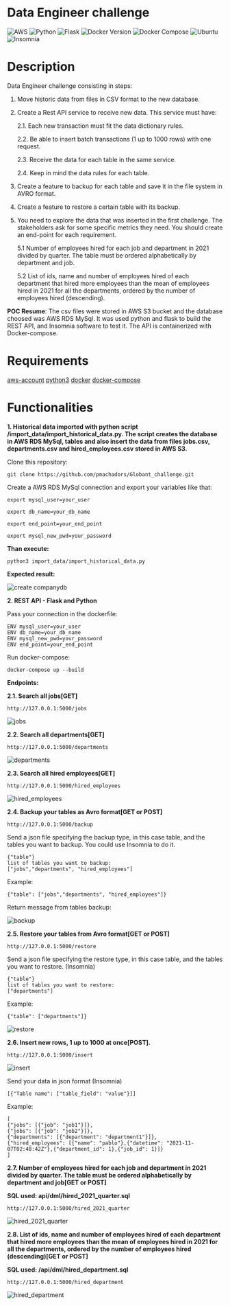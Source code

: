 <!-- <h1 align="center"> Globant Data Engineer challenge </h1> -->
# Data Engineer challenge

![AWS](https://img.shields.io/badge/account-AWS-green)
![Python](https://img.shields.io/badge/python-v3.10-blue)
![Flask](https://img.shields.io/badge/flask-v2.2.2-blue)
![Docker Version](https://img.shields.io/badge/docker-v20.10.21-blue)
![Docker Compose](https://img.shields.io/badge/docker--compose-v1.29.2-blue)
![Ubuntu](https://img.shields.io/badge/ubuntu-v22.04-blue)
![Insomnia](https://img.shields.io/badge/insomnia-v2022.7.0-blue)

# Description
Data Engineer challenge consisting in steps:

1. Move historic data from files in CSV format to the new database.
2. Create a Rest API service to receive new data. This service must have:

    2.1. Each new transaction must fit the data dictionary rules.
    
    2.2. Be able to insert batch transactions (1 up to 1000 rows) with one request.
    
    2.3. Receive the data for each table in the same service.
    
    2.4. Keep in mind the data rules for each table.
3. Create a feature to backup for each table and save it in the file system in AVRO format.
4. Create a feature to restore a certain table with its backup.

5. You need to explore the data that was inserted in the first challenge. The stakeholders ask for
some specific metrics they need. You should create an end-point for each requirement.

    5.1 Number of employees hired for each job and department in 2021 divided by quarter. The
    table must be ordered alphabetically by department and job.
    
    5.2 List of ids, name and number of employees hired of each department that hired more
employees than the mean of employees hired in 2021 for all the departments, ordered
by the number of employees hired (descending).


**POC Resume**: The csv files were stored in AWS S3 bucket and the database choosed was AWS RDS MySql. It was used python and flask to build the REST API, and Insomnia software to test it. The API is containerized with Docker-compose.

# Requirements
[aws-account](https://aws.amazon.com/pt/console/) [python3](https://www.python.org/downloads/) [docker](https://docs.docker.com/engine/install/ubuntu/) [docker-compose](https://docs.docker.com/compose/install/)


# Functionalities
**1. Historical data imported with python script /import_data/import_historical_data.py. The script creates the database in AWS RDS MySql, tables and also insert the data from files jobs.csv, departments.csv and hired_employees.csv stored in AWS S3.**

 
 Clone this repository:
     
     
    git clone https://github.com/pmachadors/Globant_challenge.git
     
     
 Create a AWS RDS MySql connection and export your variables like that:

    export mysql_user=your_user

    export db_name=your_db_name

    export end_point=your_end_point

    export mysql_new_pwd=your_password
        
    
**Than execute:**
        
    python3 import_data/import_historical_data.py


**Expected result:**

   ![create companydb](https://user-images.githubusercontent.com/113646668/209831732-c345b5ac-2ef3-4beb-8fe4-deedd26133de.png)

  
  
**2. REST API - Flask and Python**
 
   
  Pass your connection in the dockerfile:
   
    ENV mysql_user=your_user
    ENV db_name=your_db_name
    ENV mysql_new_pwd=your_password
    ENV end_point=your_end_point

   Run docker-compose:

     
    docker-compose up --build
     
   **Endpoints:**

   **2.1. Search all jobs[GET]**
   
    http://127.0.0.1:5000/jobs
   

   ![jobs](https://user-images.githubusercontent.com/113646668/209836147-c85eb023-c6c4-4785-88de-20e935fdbfe7.png)
   


   **2.2. Search all departments[GET]**
   
    http://127.0.0.1:5000/departments
   

   ![departments](https://user-images.githubusercontent.com/113646668/209836198-201782a4-e7ed-402b-b91a-1603e53973b6.png)



   **2.3. Search all hired employees[GET]**
   
    http://127.0.0.1:5000/hired_employees
   
   ![hired_employees](https://user-images.githubusercontent.com/113646668/209836256-f8767cdc-fc24-4ada-934e-d6f81f216543.png)



   **2.4. Backup your tables as Avro format[GET or POST]**
   
    http://127.0.0.1:5000/backup
   

   
   Send a json file specifying the backup type, in this case table, and the tables you want to backup. You could use Insomnia to do it.

    {"table"}
    list of tables you want to backup:
    ["jobs","departments", "hired_employees"]

   Example:
   
    
    {"table": ["jobs","departments", "hired_employees"]}
    

   Return message from tables backup:

   ![backup](https://user-images.githubusercontent.com/113646668/209832802-227db482-b9c4-4fba-9c79-5eb8765ec407.png)



   **2.5. Restore your tables from Avro format[GET or POST]**
   
    http://127.0.0.1:5000/restore
   

        
   Send a json file specifying the restore type, in this case table, and the tables you want to restore.
   (Insomnia)

    {"table"}
    list of tables you want to restore:
    ["departments"]

   Example:
   
   
    {"table": ["departments"]}
   
       
   ![restore](https://user-images.githubusercontent.com/113646668/209833454-6cf24180-5eb6-4721-9fb6-a90f8b49e016.png)



   **2.6. Insert new rows, 1 up to 1000 at once[POST].**
  

  
    http://127.0.0.1:5000/insert
  
   ![insert](https://user-images.githubusercontent.com/113646668/209837343-8e177ee9-f890-4f95-94f2-c567e7d186d6.png)


   Send your data in json format (Insomnia)

    [{"Table name": ["table_field": "value"}]]
    
   Example:

    [
    {"jobs": [{"job": "job1"}]},
    {"jobs": [{"job": "job2"}]},
    {"departments": [{"department": "department1"}]},
    {"hired_employees": [{"name": "pablo"},{"datetime": "2021-11-07T02:48:42Z"},{"department_id": 1},{"job_id": 1}]}
    ]

   **2.7. Number of employees hired for each job and department in 2021 divided by quarter. The table must be ordered alphabetically by department and job[GET or POST]**
   
   **SQL used: api/dml/hired_2021_quarter.sql**
   
    http://127.0.0.1:5000/hired_2021_quarter
   
   ![hired_2021_quarter](https://user-images.githubusercontent.com/113646668/209837383-ce2e3917-a6c3-4d97-86f9-0f7b898f723b.png)



   **2.8. List of ids, name and number of employees hired of each department that hired more employees than the mean of employees hired in 2021 for all the departments, ordered by the number of employees hired (descending)[GET or POST]**
   
   **SQL used: /api/dml/hired_department.sql**
       
    http://127.0.0.1:5000/hired_department
       

   ![hired_department](https://user-images.githubusercontent.com/113646668/209837407-e05c1330-2137-43bf-84e3-c5c69aa9cca0.png)

 
  
  
